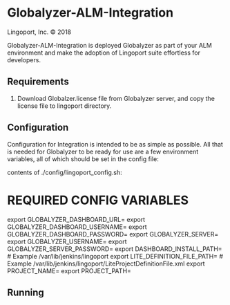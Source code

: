 # Globalyzer-ALM-Integration
Lingoport, Inc. &copy; 2018

Globalyzer-ALM-Integration is deployed Globalyzer as part of your ALM environment and make the adoption of Lingoport suite effortless for developers.

## Requirements
1. Download Globalzer.license file from Globalyzer server, and copy the license file to lingoport directory.

## Configuration
Configuration for Integration is intended to be as simple as possible. All that is needed for Globalyzer to be ready for use are a few environment variables, all of which should be set in the config file:

contents of ./config/lingoport_config.sh:

   # REQUIRED CONFIG VARIABLES
   export GLOBALYZER_DASHBOARD_URL=
   export GLOBALYZER_DASHBOARD_USERNAME=
   export GLOBALYZER_DASHBOARD_PASSWORD=
   export GLOBALYZER_SERVER=
   export GLOBALYZER_USERNAME=
   export GLOBALYZER_SERVER_PASSWORD=
   export DASHBOARD_INSTALL_PATH=  # Example /var/lib/jenkins/lingoport
   export LITE_DEFINITION_FILE_PATH= # Example /var/lib/jenkins/lingoport/LiteProjectDefinitionFile.xml
   export PROJECT_NAME=
   export PROJECT_PATH=

## Running
